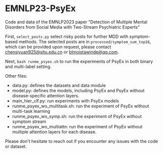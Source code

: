 # EMNLP23-PsyEx
Code and data of the EMNLP2023 paper "Detection of Multiple Mental Disorders from Social Media with Two-Stream Psychiatric Experts"

First, ```select_posts.py``` select risky posts for further MDD with symptom-based methods. The selected posts are in ```processed/symptom_sum_top16```, which can be provided upon request, please contact chensiyuan925@sjtu.edu.cn or blmoistawinde@qq.com.
 
Next, ```bash runme_psyex.sh``` to run the experiments of PsyEx in both binary and multi-label setting.

Other files:
- data.py: defines the datasets and data module
- model.py: defines the models, including PsyEx and PsyEx without disease-specific attention layers.
- main_hier_clf.py: run experiments with PsyEx models
- runme_psyex_wo_multitask.sh: run the experiment of PsyEx without multi-task learning
- runme_psyex_wo_symp.sh: run the experiment of PsyEx without symptom stream
- runme_psyex_wo_multiattn: run the experiment of PsyEx without multiple attention layers for each disease.

Please don't hesitate to reach out if you encounter any issues with the code or dataset.